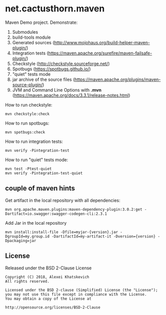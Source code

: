 # net.cactusthorn.maven

Maven Demo project. Demonstrate:
1. Submodules
2. build-tools module
3. Generated sources (http://www.mojohaus.org/build-helper-maven-plugin/)
4. Integration tests (https://maven.apache.org/surefire/maven-failsafe-plugin/)
5. Checkstyle (http://checkstyle.sourceforge.net/)
6. Spotbugs (https://spotbugs.github.io/)
7. "quiet" tests mode
8. jar archive of the source files (https://maven.apache.org/plugins/maven-source-plugin/)
9. JVM and Command Line Options with **.mvn** (https://maven.apache.org/docs/3.3.1/release-notes.html)

How to run checkstyle:
```
mvn checkstyle:check
```
How to run spotbugs:
```
mvn spotbugs:check
```
How to run integration tests:
```
mvn verify -Pintegration-test
```
How to run "quiet" tests mode:
```
mvn test -Ptest-quiet
mvn verify -Pintegration-test-quiet
```

## couple of maven hints

Get artifact in the local repository with all dependencies:
```
mvn org.apache.maven.plugins:maven-dependency-plugin:3.0.2:get -Dartifact=io.swagger:swagger-codegen-cli:2.3.1
```

Add Jar in the local repository
```
mvn install:install-file -Dfile=myjar-{version}.jar -DgroupId=my.group.id -DartifactId=my-artifact-it -Dversion={version} -Dpackaging=jar
```

## License
Released under the BSD 2-Clause License
```
Copyright (C) 2018, Alexei Khatskevich
All rights reserved.

Licensed under the BSD 2-clause (Simplified) License (the "License");
you may not use this file except in compliance with the License.
You may obtain a copy of the License at

http://opensource.org/licenses/BSD-2-Clause
```